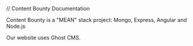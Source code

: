 //		Content Bounty Documentation

Content Bounty is a "MEAN" stack project: Mongo, Express, Angular and Node.js

Our website uses Ghost CMS.  

